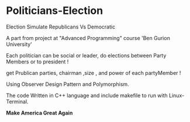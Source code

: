 # Politicians-Election
Election Simulate Republicans Vs Democratic

A part from project at "Advanced Programming" course 'Ben Gurion University'

Each politician can be social or leader, do elections between Party Members or to president ! 

get Prublican parties, chairman ,size , and power of each partyMember !

Using Observer Design Pattern and Polymorphism.

The code Written in C++ language and include makefile to run with Linux-Terminal.

**Make America Great Again**
